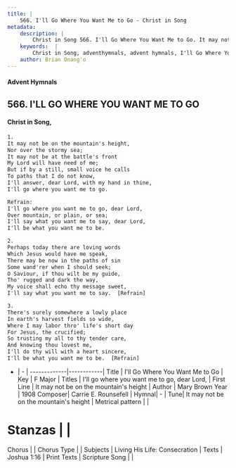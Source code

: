 ```yaml
---
title: |
    566. I'll Go Where You Want Me to Go - Christ in Song
metadata:
    description: |
        Christ in Song 566. I'll Go Where You Want Me to Go. It may not be on the mountain's height, Nor over the stormy sea; It may not be at the battle's front My Lord will have need of me; But if by a still, small voice he calls To paths that I do not know, I'll answer, dear Lord, with my hand in thine, I'll go where you want me to go. 
    keywords:  |
        Christ in Song, adventhymnals, advent hymnals, I'll Go Where You Want Me to Go, It may not be on the mountain's height. I'll go where you want me to go, dear Lord,
    author: Brian Onang'o
---
```


#### Advent Hymnals
## 566. I'LL GO WHERE YOU WANT ME TO GO
####  Christ in Song,

```txt
1.
It may not be on the mountain's height,
Nor over the stormy sea;
It may not be at the battle's front
My Lord will have need of me;
But if by a still, small voice he calls
To paths that I do not know,
I'll answer, dear Lord, with my hand in thine,
I'll go where you want me to go.

Refrain:
I'll go where you want me to go, dear Lord,
Over mountain, or plain, or sea;
I'll say what you want me to say, dear Lord,
I'll be what you want me to be.

2.
Perhaps today there are loving words
Which Jesus would have me speak,
There may be now in the paths of sin
Some wand'rer when I should seek;
O Saviour, if thou wilt be my guide,
Tho' rugged and dark the way,
My voice shall echo thy message sweet,
I'll say what you want me to say.  [Refrain]

3.
There's surely somewhere a lowly place
In earth's harvest fields so wide,
Where I may labor thro' life's short day
For Jesus, the crucified;
So trusting my all to thy tender care,
And knowing thou lovest me,
I'll do thy will with a heart sincere,
I'll be what you want me to be.  [Refrain]

```

- |   -  |
-------------|------------|
Title | I'll Go Where You Want Me to Go |
Key | F Major |
Titles | I'll go where you want me to go, dear Lord, |
First Line | It may not be on the mountain's height |
Author | Mary Brown
Year | 1908
Composer| Carrie E. Rounsefell |
Hymnal|  - |
Tune| It may not be on the mountain's height |
Metrical pattern | |
# Stanzas |  |
Chorus |  |
Chorus Type |  |
Subjects | Living His Life: Consecration |
Texts | Joshua 1:16 |
Print Texts | 
Scripture Song |  |
    

